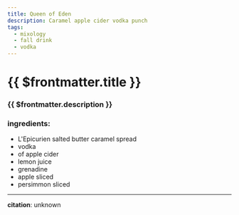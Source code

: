 ```yaml
---
title: Queen of Eden
description: Caramel apple cider vodka punch
tags:
  - mixology
  - fall drink
  - vodka
---
```


# {{ $frontmatter.title }}

### {{ $frontmatter.description }}

### ingredients:

- <MixologyConversion n="3 tbsp"/> L'Epicurien salted butter caramel spread
- <MixologyConversion n="1.5 cups"/> vodka
- <MixologyConversion n="4 cups"/> of apple cider
- <MixologyConversion n="4 floz"/> lemon juice
- <MixologyConversion n="2 floz"/> grenadine
- <MixologyConversion n="1"/> apple sliced
- <MixologyConversion n="1"/> persimmon sliced

---

**citation**:
unknown
